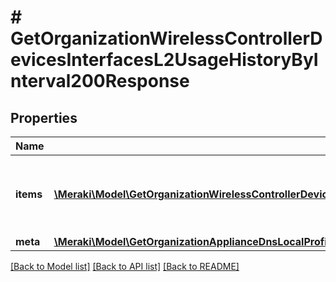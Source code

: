 # # GetOrganizationWirelessControllerDevicesInterfacesL2UsageHistoryByInterval200Response

## Properties

Name | Type | Description | Notes
------------ | ------------- | ------------- | -------------
**items** | [**\Meraki\Model\GetOrganizationWirelessControllerDevicesInterfacesL2UsageHistoryByInterval200ResponseItemsInner[]**](GetOrganizationWirelessControllerDevicesInterfacesL2UsageHistoryByInterval200ResponseItemsInner.md) | Wireless LAN controller layer 2 interfaces usage | [optional]
**meta** | [**\Meraki\Model\GetOrganizationApplianceDnsLocalProfilesAssignments200ResponseMeta**](GetOrganizationApplianceDnsLocalProfilesAssignments200ResponseMeta.md) |  | [optional]

[[Back to Model list]](../../README.md#models) [[Back to API list]](../../README.md#endpoints) [[Back to README]](../../README.md)
